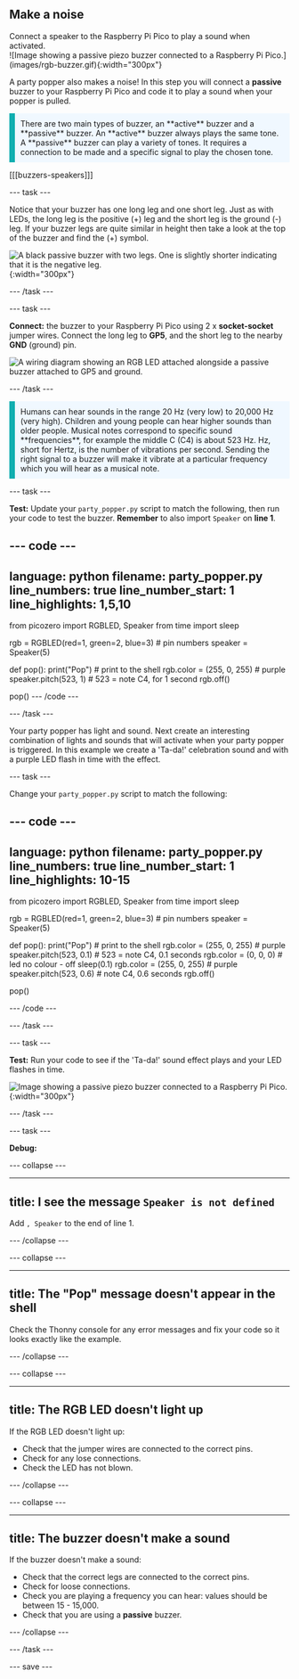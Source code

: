 ## Make a noise

<div style="display: flex; flex-wrap: wrap">
<div style="flex-basis: 200px; flex-grow: 1; margin-right: 15px;">
Connect a speaker to the  Raspberry Pi Pico to play a sound when activated. 
</div>
<div>
![Image showing a passive piezo buzzer connected to a Raspberry Pi Pico.](images/rgb-buzzer.gif){:width="300px"}
</div>
</div>

A party popper also makes a noise! In this step you will connect a **passive** buzzer to your Raspberry Pi Pico and code it to play a sound when your popper is pulled. 

<p style='border-left: solid; border-width:10px; border-color: #0faeb0; background-color: aliceblue; padding: 10px;'>
There are two main types of buzzer, an **active** buzzer and a **passive** buzzer. An **active** buzzer always plays the same tone. A **passive** buzzer can play a variety of tones. It requires a connection to be made and a specific signal to play the chosen tone. 
</p>

[[[buzzers-speakers]]]

--- task ---

Notice that your buzzer has one long leg and one short leg. Just as with LEDs, the long leg is the positive (+) leg and the short leg is the ground (-) leg. If your buzzer legs are quite similar in height then take a look at the top of the buzzer and find the (+) symbol.

![A black passive buzzer with two legs. One is slightly shorter indicating that it is the negative leg.](images/buzzer.png){:width="300px"}

--- /task ---

--- task ---

**Connect:** the buzzer to your Raspberry Pi Pico using 2 x **socket-socket** jumper wires. Connect the long leg to **GP5**, and the short leg to the nearby **GND** (ground) pin.  

![A wiring diagram showing an RGB LED attached alongside a passive buzzer attached to GP5 and ground.](images/rgb-led-buzzer-diagram.png)

--- /task ---

<p style='border-left: solid; border-width:10px; border-color: #0faeb0; background-color: aliceblue; padding: 10px;'>
Humans can hear sounds in the range 20 Hz (very low) to 20,000 Hz (very high). Children and young people can hear higher sounds than older people. Musical notes correspond to specific sound **frequencies**, for example the middle C (C4) is about 523 Hz. Hz, short for Hertz, is the number of vibrations per second. Sending the right signal to a buzzer will make it vibrate at a particular frequency which you will hear as a musical note. </p>

--- task ---

**Test:** Update your `party_popper.py` script to match the following, then run your code to test the buzzer. **Remember** to also import `Speaker` on **line 1**.

--- code ---
---
language: python
filename: party_popper.py
line_numbers: true
line_number_start: 1
line_highlights: 1,5,10
---
from picozero import RGBLED, Speaker
from time import sleep

rgb = RGBLED(red=1, green=2, blue=3) # pin numbers 
speaker = Speaker(5)

def pop():
    print("Pop") # print to the shell
    rgb.color = (255, 0, 255) # purple
    speaker.pitch(523, 1) # 523 = note C4, for 1 second
    rgb.off()

pop()
--- /code ---

--- /task ---

Your party popper has light and sound. Next create an interesting combination of lights and sounds that will activate when your party popper is triggered. In this example we create a 'Ta-da!' celebration sound and with a purple LED flash in time with the effect.

--- task ---

Change your `party_popper.py` script to match the following:

--- code ---
---
language: python
filename: party_popper.py
line_numbers: true
line_number_start: 1
line_highlights:  10-15
---
from picozero import RGBLED, Speaker
from time import sleep

rgb = RGBLED(red=1, green=2, blue=3) # pin numbers
speaker = Speaker(5)

def pop():
    print("Pop") # print to the shell
    rgb.color = (255, 0, 255) # purple
    speaker.pitch(523, 0.1) # 523 = note C4, 0.1 seconds
    rgb.color = (0, 0, 0) # led no colour - off
    sleep(0.1)
    rgb.color = (255, 0, 255) # purple
    speaker.pitch(523, 0.6) # note C4, 0.6 seconds
    rgb.off()

pop()

--- /code ---

--- /task ---

--- task ---

**Test:** Run your code to see if the 'Ta-da!' sound effect plays and your LED flashes in time. 

![Image showing a passive piezo buzzer connected to a Raspberry Pi Pico.](images/rgb-buzzer.gif){:width="300px"}

--- /task ---

--- task ---

**Debug:** 

--- collapse ---

---
title: I see the message `Speaker is not defined`
---

Add `, Speaker` to the end of line 1.

--- /collapse ---

--- collapse ---

---
title: The "Pop" message doesn't appear in the shell
---

Check the Thonny console for any error messages and fix your code so it looks exactly like the example. 

--- /collapse ---

--- collapse ---

---
title: The RGB LED doesn't light up
---

If the RGB LED doesn't light up:
+ Check that the jumper wires are connected to the correct pins. 
+ Check for any lose connections. 
+ Check the LED has not blown.

--- /collapse ---

--- collapse ---

---
title: The buzzer doesn't make a sound
---

If the buzzer doesn't make a sound:
+ Check that the correct legs are connected to the correct pins.
+ Check for loose connections.
+ Check you are playing a frequency you can hear: values should be between 15 - 15,000.
+ Check that you are using a **passive** buzzer.

--- /collapse ---

--- /task ---

--- save ---